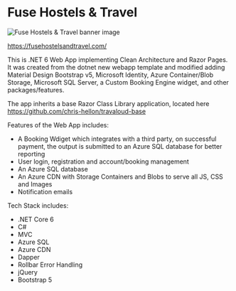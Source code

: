 # Fuse Hostels & Travel

![Fuse Hostels & Travel banner image](https://fusehostelsandtravel.blob.core.windows.net/images/fuse-hostels-banner-home-page.webp)

https://fusehostelsandtravel.com/

This is .NET 6 Web App implementing Clean Architecture and Razor Pages. It was created from the dotnet new webapp template and modified adding Material Design Bootstrap v5, Microsoft Identity, Azure Container/Blob Storage, Microsoft SQL Server, a Custom Booking Engine widget, and other packages/features.

The app inherits a base Razor Class Library application, located here https://github.com/chris-hellon/travaloud-base

Features of the Web App includes:

* A Booking Wdiget which integrates with a third party, on successful payment, the output is submitted to an Azure SQL database for better reporting
* User login, registration and account/booking management
* An Azure SQL database
* An Azure CDN with Storage Containers and Blobs to serve all JS, CSS and Images
* Notification emails

Tech Stack includes:

* .NET Core 6
* C#
* MVC
* Azure SQL
* Azure CDN
* Dapper
* Rollbar Error Handling
* jQuery
* Bootstrap 5

